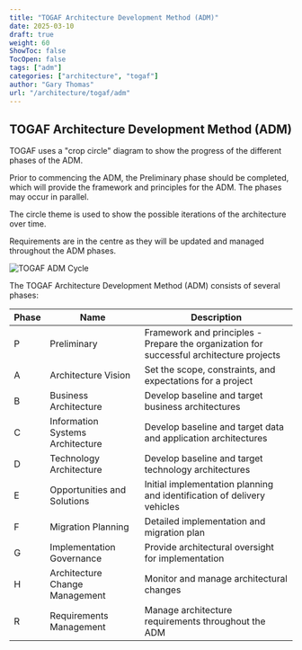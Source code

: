 ```yaml
---
title: "TOGAF Architecture Development Method (ADM)"
date: 2025-03-10
draft: true
weight: 60
ShowToc: false
TocOpen: false
tags: ["adm"]
categories: ["architecture", "togaf"]
author: "Gary Thomas"
url: "/architecture/togaf/adm"
---
```


## TOGAF Architecture Development Method (ADM)

TOGAF uses a "crop circle" diagram to show the progress of the different phases of the ADM.

Prior to commencing the ADM, the Preliminary phase should be completed, which will provide the framework and principles for the ADM. The phases may occur in parallel.

The circle theme is used to show the possible iterations of the architecture over time.

Requirements are in the centre as they will be updated and managed throughout the ADM phases.

![TOGAF ADM Cycle](/images/architecture/togaf/TOGAF_ADM.png)

The TOGAF Architecture Development Method (ADM) consists of several phases:

| Phase | Name | Description |
|-------|------|-------------|
| P | Preliminary | Framework and principles - Prepare the organization for successful architecture projects |
| A | Architecture Vision | Set the scope, constraints, and expectations for a project |
| B | Business Architecture | Develop baseline and target business architectures |
| C | Information Systems Architecture | Develop baseline and target data and application architectures |
| D | Technology Architecture | Develop baseline and target technology architectures |
| E | Opportunities and Solutions | Initial implementation planning and identification of delivery vehicles |
| F | Migration Planning | Detailed implementation and migration plan |
| G | Implementation Governance | Provide architectural oversight for implementation |
| H | Architecture Change Management | Monitor and manage architectural changes |
| R | Requirements Management | Manage architecture requirements throughout the ADM |


